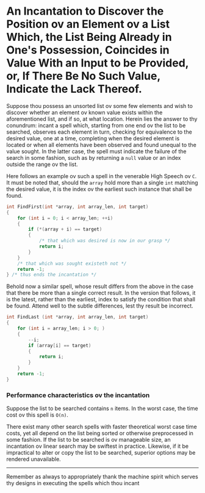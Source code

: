 # An Incantation to Discover the Position ov an Element ov a List Which, the List Being Already in One's Possession, Coincides in Value With an Input to be Provided, or, If There Be No Such Value, Indicate the Lack Thereof.

Suppose thou possess an unsorted list ov some few elements and wish to discover whether an element ov known value exists within the aforementioned list, and if so, at what location. Herein lies the answer to thy conundrum: incant a spell which, starting from one end ov the list to be searched, observes each element in turn, checking for equivalence to the desired value, one at a time, completing when the desired element is located or when all elements have been observed and found unequal to the value sought. In the latter case, the spell must indicate the failure of the search in some fashion, such as by returning a `null` value or an index outside the range ov the list.

Here follows an example ov such a spell in the venerable High Speech ov `C`. It must be noted that, should the `array` hold more than a single `int` matching the desired value, it is the index ov the earliest such instance that shall be found.
```C
int FindFirst(int *array, int array_len, int target)
{
    for (int i = 0; i < array_len; ++i)
    {
        if (*(array + i) == target)
        {
            /* that which was desired is now in our grasp */
            return i;
        }
    }
    /* that which was sought existeth not */
    return -1;
} /* thus ends the incantation */
```

Behold now a similar spell, whose result differs from the above in the case that there be more than a single correct result. In the version that follows, it is the latest, rather than the earliest, index to satisfy the condition that shall be found. Attend well to the subtle differences, lest thy result be incorrect.

```C
int FindLast (int *array, int array_len, int target)
{
    for (int i = array_len; i > 0; )
    {
        --i;
        if (array[i] == target)
        {
            return i;
        }
    }
    return -1;
}
```
<!--TODO: add versions in different, higher level & functional languages -->

### Performance characteristics ov the incantation
Suppose the list to be searched contains `n` items. In the worst case, the time cost ov this spell is `O(n)`.

There exist many other search spells with faster theoretical worst case time costs, yet all depend on the list being sorted or otherwise preprocessed in some fashion. If the list to be searched is ov manageable size, an incantation ov linear search may be swiftest in practice. Likewise, if it be impractical to alter or copy the list to be searched, superior options may be rendered unavailable.

<!--TODO: add more complete performance math, then get into cycle-saving micro optimizations with perf tests & everything-->


***

Remember as always to appropriately thank the machine spirit which serves thy designs in executing the spells which thou incant
